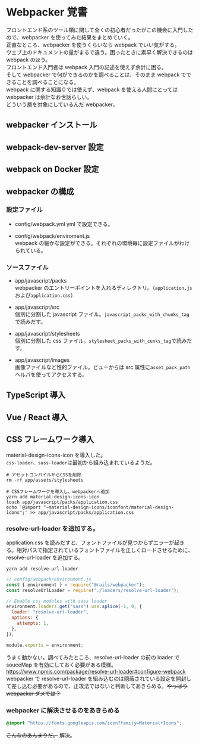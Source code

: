 # Webpacker 覚書

フロントエンド系のツール類に関して全くの初心者だったがこの機会に入門したので、webpacker を使ってみた結果をまとめていく。  
正直なところ、webpacker を使うくらいなら webpack でいい気がする。  
ウェブ上のドキュメントの量がまるで違う。困ったときに素早く解決できるのは webpack のほう。  
フロントエンド入門者は webpack 入門の記述を使えず余計に困る。  
そして webpacker で何ができるのかを調べることは、そのまま webpack でできることを調べることになる。  
webpack に関する知識０では使えず、webpack を使える人間にとっては webpacker は余計なお世話らしい。  
どういう層を対象にしているんだ webpacker。

## webpacker インストール

## webpack-dev-server 設定

## webpack on Docker 設定

## webpacker の構成

### 設定ファイル

- config/webpack.yml
  yml で設定できる。

- config/webpack/enviroment.js  
  webpack の細かな設定ができる。それぞれの環境毎に設定ファイルがわけられている。

### ソースファイル

- app/javascript/packs  
   webpacker のエントリーポイントを入れるディレクトリ。（`application.js`および`application.css`）

- app/javascript/src  
  個別に分割した javascript ファイル。`javascript_packs_with_chunks_tag`で読みだす。

- app/javascript/stylesheets  
  個別に分割した css ファイル。`stylesheet_packs_with_cunks_tag`で読みだす。

- app/javascript/images  
  画像ファイルなど性的ファイル。ビューからは src 属性に`asset_pack_path`ヘルパを使ってアクセスする。

## TypeScript 導入

## Vue / React 導入

## CSS フレームワーク導入

material-design-icons-icon を導入した。  
`css-loader`、`sass-loader`は最初から組み込まれているようだ。

```shell
# アセットコンパイルからCSSを削除
rm -rf app/assets/stylesheets

# CSSフレームワークを導入し、webpackerへ追加
yarn add material-design-icons-icon
touch app/javascript/packs/application.css
echo '@import "~material-design-icons/iconfont/material-design-icons";' >> app/javascript/packs/application.css
```

### resolve-url-loader を追加する。

application.css を読みだすと、フォントファイルが見つからずエラーが起きる。相対パスで指定されているフォントファイルを正しくロードさせるために、resolve-url-loader を追加する。

```shell
yarn add resolve-url-loader
```

```javascript
// config/webpack/environment.js
const { environment } = require("@rails/webpacker");
const resolveUrlLoader = require("./loaders/resolve-url-loader");

// Enable css modules with sass loader
environment.loaders.get("sass").use.splice(-1, 0, {
  loader: "resolve-url-loader",
  options: {
    attempts: 1,
  },
});

module.exports = environment;
```

うまく動かない。調べてみたところ、resolve-url-loader の前の loader で souceMap を有効にしておく必要がある模様。  
<https://www.npmjs.com/package/resolve-url-loader#configure-webpack>  
webpacker で resolve-url-loader を組み込むのは隠蔽されている設定を開封して差し込む必要があるので、正攻法ではないと判断してあきらめる。~~やっぱり webpacker ダメでは？~~

### webpacker に解決させるのをあきらめる

```css
@import "https://fonts.googleapis.com/icon?family=Material+Icons";
```

~~こんなのあんまりだ。~~
解決。

